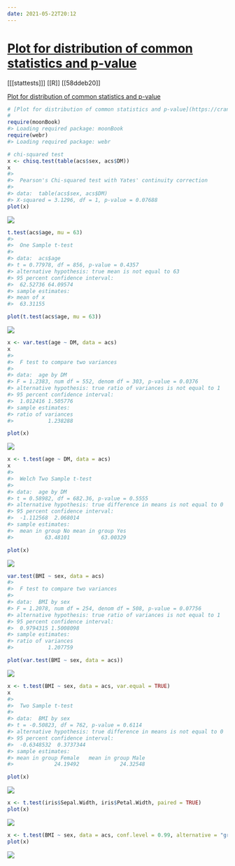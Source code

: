 ```yaml
---
date: 2021-05-22T20:12
---
```


# [Plot for distribution of common statistics and p-value](https://cran.r-project.org/web/packages/webr/vignettes/plot-htest.html)

[[[stattests]]]
[[R]]
[[58ddeb20]]

[Plot for distribution of common statistics and p-value](https://cran.r-project.org/web/packages/webr/vignettes/plot-htest.html)

``` r
# [Plot for distribution of common statistics and p-value](https://cran.r-project.org/web/packages/webr/vignettes/plot-htest.html)
#
require(moonBook)
#> Loading required package: moonBook
require(webr)
#> Loading required package: webr

# chi-squared test
x <- chisq.test(table(acs$sex, acs$DM))
x
#> 
#>  Pearson's Chi-squared test with Yates' continuity correction
#> 
#> data:  table(acs$sex, acs$DM)
#> X-squared = 3.1296, df = 1, p-value = 0.07688
plot(x)
```

![](https://i.imgur.com/eEUzYMs.png)

``` r
t.test(acs$age, mu = 63)
#> 
#>  One Sample t-test
#> 
#> data:  acs$age
#> t = 0.77978, df = 856, p-value = 0.4357
#> alternative hypothesis: true mean is not equal to 63
#> 95 percent confidence interval:
#>  62.52736 64.09574
#> sample estimates:
#> mean of x 
#>  63.31155

plot(t.test(acs$age, mu = 63))
```

![](https://i.imgur.com/2uRoOL1.png)

``` r
x <- var.test(age ~ DM, data = acs)
x
#> 
#>  F test to compare two variances
#> 
#> data:  age by DM
#> F = 1.2383, num df = 552, denom df = 303, p-value = 0.0376
#> alternative hypothesis: true ratio of variances is not equal to 1
#> 95 percent confidence interval:
#>  1.012416 1.505776
#> sample estimates:
#> ratio of variances 
#>           1.238288

plot(x)
```

![](https://i.imgur.com/rBKt0pB.png)

``` r
x <- t.test(age ~ DM, data = acs)
x
#> 
#>  Welch Two Sample t-test
#> 
#> data:  age by DM
#> t = 0.58982, df = 682.36, p-value = 0.5555
#> alternative hypothesis: true difference in means is not equal to 0
#> 95 percent confidence interval:
#>  -1.112568  2.068014
#> sample estimates:
#>  mean in group No mean in group Yes 
#>          63.48101          63.00329

plot(x)
```

![](https://i.imgur.com/Am5txAC.png)

``` r
var.test(BMI ~ sex, data = acs)
#> 
#>  F test to compare two variances
#> 
#> data:  BMI by sex
#> F = 1.2078, num df = 254, denom df = 508, p-value = 0.07756
#> alternative hypothesis: true ratio of variances is not equal to 1
#> 95 percent confidence interval:
#>  0.9794315 1.5008098
#> sample estimates:
#> ratio of variances 
#>           1.207759

plot(var.test(BMI ~ sex, data = acs))
```

![](https://i.imgur.com/gKRfYob.png)

``` r
x <- t.test(BMI ~ sex, data = acs, var.equal = TRUE)
x
#> 
#>  Two Sample t-test
#> 
#> data:  BMI by sex
#> t = -0.50823, df = 762, p-value = 0.6114
#> alternative hypothesis: true difference in means is not equal to 0
#> 95 percent confidence interval:
#>  -0.6348532  0.3737344
#> sample estimates:
#> mean in group Female   mean in group Male 
#>             24.19492             24.32548

plot(x)
```

![](https://i.imgur.com/WZM6koM.png)

``` r
x <- t.test(iris$Sepal.Width, iris$Petal.Width, paired = TRUE)
plot(x)
```

![](https://i.imgur.com/PhLyt4S.png)

``` r
x <- t.test(BMI ~ sex, data = acs, conf.level = 0.99, alternative = "greater", var.equal = TRUE)
plot(x)
```

![](https://i.imgur.com/EmaoxUM.png)

